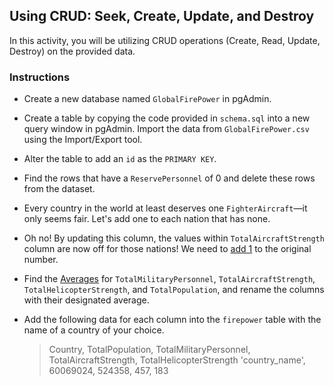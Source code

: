 ## Using CRUD: Seek, Create, Update, and Destroy

In this activity, you will be utilizing CRUD operations (Create, Read, Update, Destroy) on the provided data.

### Instructions

* Create a new database named `GlobalFirePower` in pgAdmin.

* Create a table by copying the code provided in `schema.sql` into a new query window in pgAdmin. Import the data from `GlobalFirePower.csv` using the Import/Export tool.

* Alter the table to add an `id` as the `PRIMARY KEY`. 

* Find the rows that have a `ReservePersonnel` of 0 and delete these rows from the dataset.

* Every country in the world at least deserves one `FighterAircraft`—it only seems fair. Let's add one to each nation that has none.

* Oh no! By updating this column, the values within `TotalAircraftStrength` column are now off for those nations! We need to [add 1](https://stackoverflow.com/a/2680352) to the original number.

* Find the [Averages](https://www.w3schools.com/sql/sql_count_avg_sum.asp) for `TotalMilitaryPersonnel`, `TotalAircraftStrength`, `TotalHelicopterStrength`, and `TotalPopulation`, and rename the columns with their designated average.

* Add the following data for each column into the `firepower` table with the name of a country of your choice.

  > Country, TotalPopulation, TotalMilitaryPersonnel, TotalAircraftStrength, TotalHelicopterStrength
  > 'country_name', 60069024, 524358, 457, 183